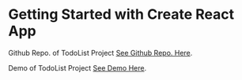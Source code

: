 # Getting Started with Create React App

Github Repo. of TodoList Project [See Github Repo. Here](https://github.com/Deepakgauttam/Todo-List-React-Redux).

Demo of TodoList Project [See Demo Here](https://bj58yf.csb.app).